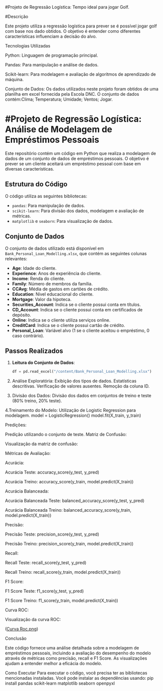 #Projeto de Regressão Logística: Tempo ideal para jogar Golf.

#Descrição

Este projeto utiliza a regressão logística para prever se é possível jogar golf com base nos dado obtidos. O objetivo é entender como diferentes características influenciam a decisão do alvo.

Tecnologias Utilizadas

Python: Linguagem de programação principal.

Pandas: Para manipulação e análise de dados.

Scikit-learn: Para modelagem e avaliação de algoritmos de aprendizado de máquina.

Conjunto de Dados:
Os dados utilizados neste projeto foram obtidos de uma planilha em excel fornecida pela Escola DNC. O conjunto de dados contém:Clima; Temperatura; Umidade; Ventos; Jogar.


# #Projeto de Regressão Logística: Análise de Modelagem de Empréstimos Pessoais

Este repositório contém um código em Python que realiza a modelagem de dados de um conjunto de dados de empréstimos pessoais. O objetivo é prever se um cliente aceitará um empréstimo pessoal com base em diversas características.

## Estrutura do Código

O código utiliza as seguintes bibliotecas:
- `pandas`: Para manipulação de dados.
- `scikit-learn`: Para divisão dos dados, modelagem e avaliação de métricas.
- `matplotlib` e `seaborn`: Para visualização de dados.

## Conjunto de Dados

O conjunto de dados utilizado está disponível em `Bank_Personal_Loan_Modelling.xlsx`, que contém as seguintes colunas relevantes:

- **Age**: Idade do cliente.
- **Experience**: Anos de experiência do cliente.
- **Income**: Renda do cliente.
- **Family**: Número de membros da família.
- **CCAvg**: Média de gastos em cartões de crédito.
- **Education**: Nível educacional do cliente.
- **Mortgage**: Valor da hipoteca.
- **Securities_Account**: Indica se o cliente possui conta em títulos.
- **CD_Account**: Indica se o cliente possui conta em certificados de depósito.
- **Online**: Indica se o cliente utiliza serviços online.
- **CreditCard**: Indica se o cliente possui cartão de crédito.
- **Personal_Loan**: Variável alvo (1 se o cliente aceitou o empréstimo, 0 caso contrário).

## Passos Realizados

1. **Leitura do Conjunto de Dados**:
   ```python
   df = pd.read_excel("/content/Bank_Personal_Loan_Modelling.xlsx")

2. Análise Exploratória:
  Exibição dos tipos de dados.
  Estatísticas descritivas.
  Verificação de valores ausentes.
  Remoção da coluna ID.

3. Divisão dos Dados:
  Divisão dos dados em conjuntos de treino e teste (80% treino, 20% teste).

4.Treinamento do Modelo:
  Utilização de Logistic Regression para modelagem.
  model = LogisticRegression()
  model.fit(X_train, y_train)

Predições:

Predição utilizando o conjunto de teste.
Matriz de Confusão:

Visualização da matriz de confusão:
<!-- Adicione o link ou imagem correta da matriz de confusão -->
Métricas de Avaliação:

Acurácia:

Acurácia Teste: accuracy_score(y_test, y_pred)

Acurácia Treino: accuracy_score(y_train, model.predict(X_train))

Acurácia Balanceada:

Acurácia Balanceada Teste: balanced_accuracy_score(y_test, y_pred)

Acurácia Balanceada Treino: balanced_accuracy_score(y_train, model.predict(X_train))

Precisão:

Precisão Teste: precision_score(y_test, y_pred)

Precisão Treino: precision_score(y_train, model.predict(X_train))

Recall:

Recall Teste: recall_score(y_test, y_pred)

Recall Treino: recall_score(y_train, model.predict(X_train))

F1 Score:

F1 Score Teste: f1_score(y_test, y_pred)

F1 Score Treino: f1_score(y_train, model.predict(X_train))

Curva ROC:

Visualização da curva ROC:

([Curva Roc.png](https://github.com/GustasAndre/RegressaoLogistica/blob/c84592db073dc12eb61f0eb012337a8a6017f280/Curva%20Roc.png))

Conclusão

Este código fornece uma análise detalhada sobre a modelagem de empréstimos pessoais, incluindo a avaliação do desempenho do modelo através de métricas como precisão, recall e F1 Score. As visualizações ajudam a entender melhor a eficácia do modelo.

Como Executar
Para executar o código, você precisa ter as bibliotecas mencionadas instaladas. Você pode instalar as dependências usando:
  pip install pandas scikit-learn matplotlib seaborn openpyxl
